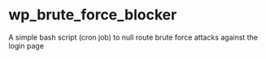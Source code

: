 # wp_brute_force_blocker
A simple bash script (cron job) to null route brute force attacks against the login page
